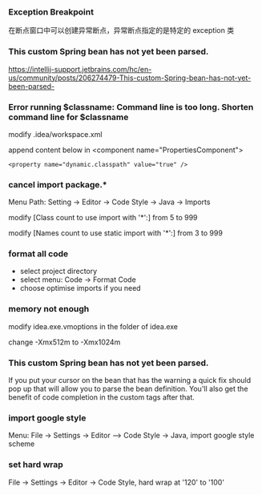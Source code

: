 
### Exception Breakpoint

在断点窗口中可以创建异常断点，异常断点指定的是特定的 exception 类

### This custom Spring bean has not yet been parsed.

https://intellij-support.jetbrains.com/hc/en-us/community/posts/206274479-This-custom-Spring-bean-has-not-yet-been-parsed-

### Error running $classname: Command line is too long. Shorten command line for $classname

modify .idea/workspace.xml

append content below in \<component name="PropertiesComponent"\>

    <property name="dynamic.classpath" value="true" />

### cancel import package.*

Menu Path: Setting -> Editor -> Code Style -> Java -> Imports

modify \[Class count to use import with '*':\] from 5 to 999

modify \[Names count to use static import with '*':\] from 3 to 999

### format all code

* select project directory
* select menu: Code -> Format Code
* choose optimise imports if you need

### memory not enough

modify idea.exe.vmoptions in the folder of idea.exe

change -Xmx512m to -Xmx1024m

### This custom Spring bean has not yet been parsed.

If you put your cursor on the bean that has the warning a quick fix should pop up that will allow you to parse the bean definition.  You'll also get the benefit of code completion in the custom tags after that.

### import google style

Menu: File -> Settings -> Editor —> Code Style -> Java, import google style scheme

### set hard wrap

File -> Settings -> Editor -> Code Style, hard wrap at '120' to '100'